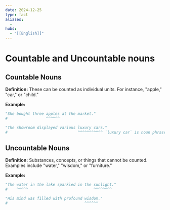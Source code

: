 ```yaml
---
date: 2024-12-25
type: fact
aliases:
  -
hubs:
  - "[[English]]"
---
```


# Countable and Uncountable nouns

## Countable Nouns

**Definition:** These can be counted as individual units. For instance, "apple," "car," or "child."

**Example:**

```py
"She bought three apples at the market."
#                 ^^^^^^

"The showroom displayed various luxury cars."
#                               ^^^^^^^^^^^ `luxury car` is noun phrase, and it's countable noun also

```


## Uncountable Nouns

**Definition:** Substances, concepts, or things that cannot be counted. Examples include "water," "wisdom," or "furniture."

**Example:**

```py
"The water in the lake sparkled in the sunlight."
#    ^^^^^                             ^^^^^^^^

"His mind was filled with profound wisdom."
#                                  ^^^^^^

```
